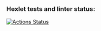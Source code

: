 ### Hexlet tests and linter status:
[![Actions Status](https://github.com/Abra19/frontend-project-lvl1/workflows/hexlet-check/badge.svg)](https://github.com/Abra19/frontend-project-lvl1/actions)